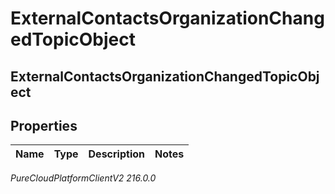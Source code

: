 # ExternalContactsOrganizationChangedTopicObject

## ExternalContactsOrganizationChangedTopicObject

## Properties

|Name | Type | Description | Notes|
|------------ | ------------- | ------------- | -------------|



_PureCloudPlatformClientV2 216.0.0_
